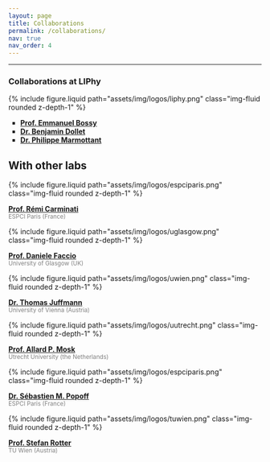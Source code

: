 ```yaml
---
layout: page
title: Collaborations
permalink: /collaborations/
nav: true
nav_order: 4
---
```


<hr>

<h3>Collaborations at LIPhy</h3>

<div class="row justify-content-sm-center">
    <div class="col-sm-2 mt-3 mt-md-0">
        {% include figure.liquid path="assets/img/logos/liphy.png" class="img-fluid rounded z-depth-1" %}
    </div>
    <div class="col-sm-10 mt-3 mt-md-0">
<ul style="list-style-type:square">
<li> <b><a href="https://www.univ-grenoble-alpes.fr/emmanuel-bossy-536767.kjsp">Prof. Emmanuel Bossy</a></b> </li>
<li> <b><a href="https://sites.google.com/site/benjamindolletcnrs/">Dr. Benjamin Dollet</a> </b></li>
<li> <b><a href="http://liphy-annuaire.univ-grenoble-alpes.fr/pages_personnelles/philippe_marmottant/Home.html">Dr. Philippe Marmottant</a> </b></li>
</ul>
    </div>
</div>

<h2 class="category">With other labs</h2>

<div class="row justify-content-sm-center">
    <div class="col-sm-2 mt-3 mt-md-0">
        {% include figure.liquid path="assets/img/logos/espciparis.png" class="img-fluid rounded z-depth-1" %}
    </div>
    <div class="col-sm-10 mt-3 mt-md-0">
<p> 
<b><a href="https://www.institut-langevin.espci.fr/remi_carminati">Prof. Rémi Carminati</a></b><br />
<small><span style="color:Gray;">ESPCI Paris (France)</span></small>
</p>
    </div>
</div>

<div class="row justify-content-sm-center">
    <div class="col-sm-2 mt-3 mt-md-0">
        {% include figure.liquid path="assets/img/logos/uglasgow.png" class="img-fluid rounded z-depth-1" %}
    </div>
    <div class="col-sm-10 mt-3 mt-md-0">
<p> 
<b><a href="https://www.physics.gla.ac.uk/xtremelight/cv.html">Prof. Daniele Faccio</a></b><br />
<small><span style="color:Gray;">University of Glasgow (UK)</span></small>
</p>
    </div>
</div>

<div class="row justify-content-sm-center">
    <div class="col-sm-2 mt-3 mt-md-0">
        {% include figure.liquid path="assets/img/logos/uwien.png" class="img-fluid rounded z-depth-1" %}
    </div>
    <div class="col-sm-10 mt-3 mt-md-0">
<p> 
<b><a href="https://imaging.univie.ac.at/people">Dr. Thomas Juffmann</a></b><br />
<small><span style="color:Gray;">University of Vienna (Austria)</span></small>
</p>
    </div>
</div>

<div class="row justify-content-sm-center">
    <div class="col-sm-2 mt-3 mt-md-0">
        {% include figure.liquid path="assets/img/logos/uutrecht.png" class="img-fluid rounded z-depth-1" %}
    </div>
    <div class="col-sm-10 mt-3 mt-md-0">
<p> 
<b><a href="https://www.uu.nl/staff/APMosk">Prof. Allard P. Mosk</a></b><br />
<small><span style="color:Gray;">Utrecht University (the Netherlands)</span></small>
</p>
    </div>
</div>

<div class="row justify-content-sm-center">
    <div class="col-sm-2 mt-3 mt-md-0">
        {% include figure.liquid path="assets/img/logos/espciparis.png" class="img-fluid rounded z-depth-1" %}
    </div>
    <div class="col-sm-10 mt-3 mt-md-0">
<p> 
<b><a href="https://www.wavefrontshaping.net/about">Dr. Sébastien M. Popoff</a></b><br />
<small><span style="color:Gray;">ESPCI Paris (France)</span></small>
</p>
    </div>
</div>

<div class="row justify-content-sm-center">
    <div class="col-sm-2 mt-3 mt-md-0">
        {% include figure.liquid path="assets/img/logos/tuwien.png" class="img-fluid rounded z-depth-1" %}
    </div>
    <div class="col-sm-10 mt-3 mt-md-0">
<p> 
<b><a href="https://rottergroup.itp.tuwien.ac.at/">Prof. Stefan Rotter</a></b><br />
<small><span style="color:Gray;">TU Wien (Austria)</span></small>
</p>
    </div>
</div>
